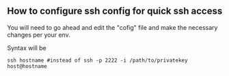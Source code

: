 ## How to configure ssh config for quick ssh access

You will need to go ahead and edit the "cofig" file and make the necessary changes per your env.


Syntax will be 

	ssh hostname #instead of ssh -p 2222 -i /path/to/privatekey host@hostname  
